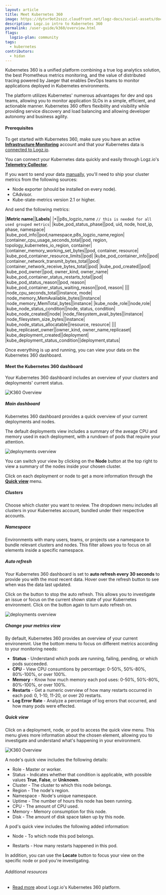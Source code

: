 ```yaml
---
layout: article
title: Meet Kubernetes 360
image: https://dytvr9ot2sszz.cloudfront.net/logz-docs/social-assets/docs-social.jpg
description: Logz.io intro to Kubernetes 360
permalink: /user-guide/k360/overview.html
flags:
  logzio-plan: community
tags:
  - kubernetes
contributors:
  - hidan
---
```


Kubernetes 360 is a unified platform combining a true log analytics solution, the best Prometheus metrics monitoring, and the value of distributed tracing powered by Jaeger that enables DevOps teams to monitor applications deployed in Kubernetes environments.

The platform utilizes Kubernetes' numerous advantages for dev and ops teams, allowing you to monitor application SLOs in a simple, efficient, and actionable manner. Kubernetes 360 offers flexibility and visibility while providing service discovery and load balancing and allowing developer autonomy and business agility.

#### Prerequisites

To get started with Kubernetes 360, make sure you have an active **[Infrastructure Monitoring](https://app.logz.io/#/dashboard/metrics)** account and that your Kubernetes data is [connected to Logz.io](https://app.logz.io/#/dashboard/send-your-data/agent/new).

You can connect your Kubernetes data quickly and easily through Logz.io's **[Telemetry Collector](https://app.logz.io/#/dashboard/send-your-data/agent/new)**.

If you want to send your data [manually](https://app.logz.io/#/dashboard/send-your-data/collection?tag=all&collection=prometheus-sources), you'll need to ship your cluster metrics from the following sources:

* Node exporter (should be installed on every node).
* CAdvisor.
* Kube-state-metrics version 2.1 or higher.

And send the following metrics:

|**Metric name**||**Labels**|
|*||p8s_logzio_name `// this is needed for all used grouped metrics`|
|kube_pod_status_phase||pod, uid, node, host_ip, phase, namespace|
|kube_pod_info||pod,namespace,p8s_logzio_name,region|
|container_cpu_usage_seconds_total||pod, region, topology_kubernetes_io_region, container|
|container_memory_working_set_bytes||pod, container, resource|
|kube_pod_container_resource_limits||pod|
|kube_pod_container_info||pod|
|container_network_transmit_bytes_total||pod|
|container_network_receive_bytes_total||pod|
|kube_pod_created||pod|
|kube_pod_owner||pod, owner_kind, owner_name|
|kube_pod_container_status_restarts_total||pod|
|kube_pod_status_reason||pod, reason|
|kube_pod_container_status_waiting_reason||pod, reason|
|||
|node_cpu_seconds_total||instance, mode|
|node_memory_MemAvailable_bytes||instance|
|node_memory_MemTotal_bytes||instance|
|kube_node_role||node,role|
|kube_node_status_condition||node, status, condition|
|kube_node_created||node|
|node_filesystem_avail_bytes||instance|
|node_filesystem_size_bytes||instance|
|kube_node_status_allocatable||resource, resource|
|||
|kube_replicaset_owner||owner_kind, owner_name,replicaset|
|kube_deployment_created||deployment|
|kube_deployment_status_condition||deployment,status|

Once everything is up and running, you can view your data on the Kubernetes 360 dashboard.

#### Meet the Kubernetes 360 dashboard

Your Kubernetes 360 dashboard includes an overview of your clusters and deployments' current status.

![K360 Overview](https://dytvr9ot2sszz.cloudfront.net/logz-docs/k360/k360-overview.png)

<div class="tasklist">

##### Main dashboard

Kubernetes 360 dashboard provides a quick overview of your current deployments and nodes. 

The default deployments view includes a summary of the aveage CPU and memory used in each deployment, with a rundown of pods that require your attention.

![deployments overview](https://dytvr9ot2sszz.cloudfront.net/logz-docs/k360/deployment-overview.png)

You can switch your view by clicking on the **Node** button at the top right to view a summary of the nodes inside your chosen cluster.

Click on each deployment or node to get a more information through the **[Quick view]()** menu. 

##### Clusters

Choose which cluster you want to review. The dropdown menu includes all clusters in your Kubernetes account, bundled under their respective accounts.

<!-- ![deployments overview](https://dytvr9ot2sszz.cloudfront.net/logz-docs/k360/deployment-overview.png) -->

##### Namespace

Environments with many users, teams, or projects use a namespace to bundle relevant clusters and nodes. This filter allows you to focus on all elements inside a specific namespace.

##### Auto refresh

Your Kubernetes 360 dashboard is set to **auto refresh every 30 seconds** to provide you with the most recent data. Hover over the refresh button to see when was the data last updated.

Click on the button to stop the auto refresh. This allows you to investigate an issue or focus on the current shown state of your Kubernetes environment. Click on the button again to turn auto refresh on.

![deployments overview](https://dytvr9ot2sszz.cloudfront.net/logz-docs/k360/autorefresh.png)

##### Change your metrics view

By default, Kubernetes 360 provides an overview of your current environemnt. Use the bottom menu to focus on different metrics according to your monitoring needs:

* **Status** - Understand which pods are running, failing, pending, or which pods succeeded.
* **CPU** - View CPU consumtions by percentage: 0-50%, 50%-80%, 80%-100%, or over 100%.
* **Memory** - Know how much memory each pod uses: 0-50%, 50%-80%, 80%-100%, or over 100%.
* **Restarts** - Get a numeric overview of how many restarts occurred in each pod: 0, 1-10, 11-20, or over 20 restarts.
* **Log Error Rate** - Analyze a percentage of log errors that occurred, and how many pods were effected.


##### Quick view

Click on a deployment, node, or pod to access the quick view menu. This menu gives more information about the chosen element, allowing you to investigate and understand what's happening in your environment.

![K360 Overview](https://dytvr9ot2sszz.cloudfront.net/logz-docs/k360/quickview-menu.png)

A node's quick view includes the following details:

* Role - Master or worker.
* Status - Indicates whether that condition is applicable, with possible values **True**, **False**, or **Unknown**.
* Cluster - The cluster to which this node belongs.
* Region - The node's region.
* Namespace - Node's unique namespace.
* Uptime - The number of hours this node has been running.
* CPU - The amount of CPU used.
* Memory - Memory consumption for this node.
* Disk - The amount of disk space taken up by this node.

A pod's quick view includes the following added information:

* Node - To which node this pod belongs.
<!-- * Containers number - ? -->
* Restarts - How many restarts happened in this pod.


In addition, you can use the **Locate** button to focus your view on the specific node or pod you're investigating. 


</div>


###### Additional resources

* [Read more](https://logz.io/blog/unified-observability-kubernetes-360/) about Logz.io's Kubernetes 360 platform.